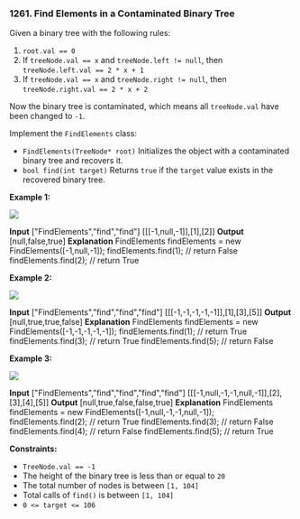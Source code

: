 ### 1261\. Find Elements in a Contaminated Binary Tree

Given a binary tree with the following rules:

1.  `root.val == 0`
2.  If `treeNode.val == x` and `treeNode.left != null`, then `treeNode.left.val == 2 * x + 1`
3.  If `treeNode.val == x` and `treeNode.right != null`, then `treeNode.right.val == 2 * x + 2`

Now the binary tree is contaminated, which means all `treeNode.val` have been changed to `-1`.

Implement the `FindElements` class:

*   `FindElements(TreeNode* root)` Initializes the object with a contaminated binary tree and recovers it.
*   `bool find(int target)` Returns `true` if the `target` value exists in the recovered binary tree.

**Example 1:**

![](https://assets.leetcode.com/uploads/2019/11/06/untitled-diagram-4-1.jpg)

**Input**
\["FindElements","find","find"\]
\[\[\[-1,null,-1\]\],\[1\],\[2\]\]
**Output**
\[null,false,true\]
**Explanation**
FindElements findElements = new FindElements(\[-1,null,-1\]); 
findElements.find(1); // return False 
findElements.find(2); // return True 

**Example 2:**

![](https://assets.leetcode.com/uploads/2019/11/06/untitled-diagram-4.jpg)

**Input**
\["FindElements","find","find","find"\]
\[\[\[-1,-1,-1,-1,-1\]\],\[1\],\[3\],\[5\]\]
**Output**
\[null,true,true,false\]
**Explanation**
FindElements findElements = new FindElements(\[-1,-1,-1,-1,-1\]);
findElements.find(1); // return True
findElements.find(3); // return True
findElements.find(5); // return False

**Example 3:**

![](https://assets.leetcode.com/uploads/2019/11/07/untitled-diagram-4-1-1.jpg)

**Input**
\["FindElements","find","find","find","find"\]
\[\[\[-1,null,-1,-1,null,-1\]\],\[2\],\[3\],\[4\],\[5\]\]
**Output**
\[null,true,false,false,true\]
**Explanation**
FindElements findElements = new FindElements(\[-1,null,-1,-1,null,-1\]);
findElements.find(2); // return True
findElements.find(3); // return False
findElements.find(4); // return False
findElements.find(5); // return True

**Constraints:**

*   `TreeNode.val == -1`
*   The height of the binary tree is less than or equal to `20`
*   The total number of nodes is between `[1, 104]`
*   Total calls of `find()` is between `[1, 104]`
*   `0 <= target <= 106`
